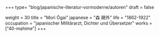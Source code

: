 +++
type= "blog/japanische-literatur-vormoderne/autoren"
draft = false

weight = 30
title = "Mori Ōgai"
japanese = "森 鷗外"
life = "1862-1922"
occupation = "japanischer Militärarzt, Dichter und Übersetzer"
works = ["40-mahime"]
+++
